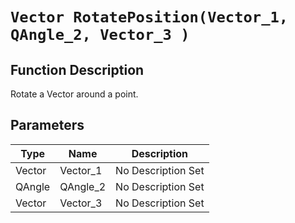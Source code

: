 # `Vector RotatePosition(Vector_1, QAngle_2, Vector_3 )`
## Function Description
Rotate a Vector around a point.
## Parameters
Type|Name|Description
--|--|--
Vector|Vector_1|No Description Set
QAngle|QAngle_2|No Description Set
Vector|Vector_3|No Description Set
